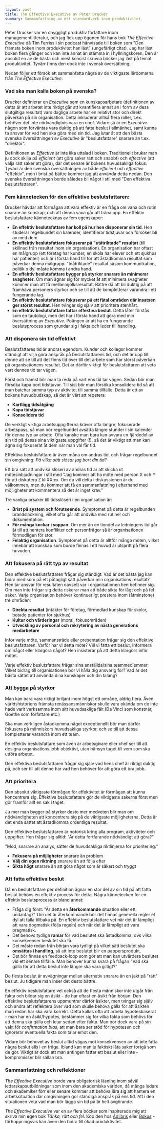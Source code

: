 ```yaml
---
layout: post
title: The Effective Executive av Peter Drucker
summary: Sammanfattning av ett standardverk inom produktivitet.
---
```


Peter Drucker var en ohyggligt produktiv författare inom managementlitteratur, och jag fick upp ögonen för hans bok *The Effective Executive* då Tim Ferriss i sin podcast hänvisade till boken som &quot;Den främsta boken inom produktivitet han läst&quot; (ungefärligt citat). Jag har läst boken flera gånger och kan inte annat än stämma in i hyllningskören. Den är absolut en av de bästa och mest koncist skrivna böcker jag läst på temat produktivitet. Tyvärr finns den dock inte i svensk översättning.

Nedan följer ett försök att sammanfatta några av de viktigaste lärdomarna från *The Effective Executive*:

### Vad ska man kalla boken på svenska?
Drucker definierar en *Executive* som en kunskapsarbetare (definitionen av detta är att arbetet inte riktigt går att kvantifiera annat än i form av dess slutgiltiga resultat) vars dagliga arbete har en relativt stor och direkt påverkan på sin organisation. Detta inkluderar alltså flera roller, t.ex. behöver det inte nödvändigtvis vara en chef. Vidare så är en *Executive* någon som förväntas vara duktig på att fatta beslut i allmänhet, samt kunna ta ansvar för vad hen ska göra med sin tid. Jag lutar åt att den bästa svenska översättningen av *Executive* är &quot;beslutsfattare&quot; snarare än t.ex. &quot;direktör&quot;.

Definitionen av *Effective* är inte lika uttalad i boken. Traditionellt brukar man ju dock skilja på *efficient* (att göra saker rätt och snabbt) och *effective* (att välja rätt saker att göra), där det senare är bokens huvudsakliga fokus. Tyvärr är den svenska översättningen av både *efficient* och *effective* &quot;effektiv&quot;, men i brist på bättre kommer jag att använda detta nedan. Den svenska översättningen borde således bli något i stil med &quot;Den effektiva beslutsfattaren&quot;.


### Fem kännetecken för den effektive beslutsfattaren:
Drucker hävdar att förmågan att vara effektiv är en fråga om vana och rutin snarare än kunskap, och att denna vana går att träna upp. En effektiv beslutsfattare kännetecknas av fem egenskaper:

- **En effektiv beslutsfattare har koll på hur hen disponerar sin tid**. Hen studerar regelbundet sin kalender, identifierar tidstjuvar och försöker bli av med dem.  
- **En effektiv beslutsfattare fokuserar på &quot;utåtriktade&quot; resultat** (till skillnad från resultat inom sin organisation). En organisation har oftast en målgrupp (ett företag har kunder, en skola har elever och ett sjukhus har patienter) och är i första hand till för att åstadkomma resultat som påverkar denna målgrupp. &quot;Inåtriktade&quot; resultat såsom kommunikation, politik o dyl måste komma i andra hand.
- **En effektiv beslutsfattare bygger på styrkor snarare än minimerar svagheter**. Om man ägnar sig för mycket åt att minimera svagheter kommer man att få mellanmjölksresultat. Bättre då att bli duktig på att framhäva personers styrkor och se till att de kompletterar varandra i ett fungerande lag.
- **En effektiv beslutsfattare fokuserar på ett fåtal områden där insatsen ger störst resultat**. Hen tvingar sig själv att prioritera stenhårt.
- **En effektiv beslutsfattare fattar effektiva beslut**. Detta låter förstås som en tautologi, men det har i första hand att göra med min översättning av *Executive*. Poängen är att ha en fungerande beslutsprocess som grundar sig i fakta och leder till handling.


### Att disponera sin tid effektivt
Beslutsfattares tid är andras egendom. Kunder och kollegor kommer ständigt att vilja göra anspråk på beslutsfattarens tid, och det är upp till denne att se till att det finns tid över till det arbete som har störst påverkan på organisationens resultat. Det är därför viktigt för beslutsfattaren att veta vart dennes tid tar vägen.

Först och främst bör man ta reda på vart ens tid tar vägen. Sedan bör man försöka kapa bort tidstjuvar. Till sist bör man försöka konsolidera tid så att man batchar samma typ av aktivitet till samma tillfälle. Detta är ett av bokens huvudbudskap, så det är värt att repetera:

- **Kartlägg tidsåtgång**
- **Kapa tidstjuvar**
- **Konsolidera tid**

De verkligt viktiga arbetsuppgifterna kräver ofta längre, fokuserade arbetspass, så man bör regelbundet avsätta längre stunder i sin kalender för denna typ av arbete. Ofta kanske man bara kan avvara en fjärdedel av sin tid på dessa sina viktigaste uppgifter (!), så det är viktigt att man kan ägna sig fokuserat åt dem när man väl får tid.

Effektiva beslutsfattare är även måna om andras tid, och frågar regelbundet sin omgivning: *På vilka sätt slösar jag bort din tid?*

Ett bra sätt att undvika slöseri av andras tid är att skicka ut mötesinbjudningar i stil med &quot;Jag kommer att ha möte med person X och Y för att diskutera Z kl XX:xx. Om du vill delta i diskussionen är du välkommen, men du kommer att få en sammanfattning i efterhand med möjligheter att kommentera så det är inget krav.&quot;

Tre vanliga orsaker till tidsslöseri i en organisation är:
- **Brist på system och förutseende**. Symptomet på detta är regelbunden brandsläckning, vilket ofta går att undvika med rutiner och dokumentation.
- **För många kockar i soppan**. Om mer än en tiondel av ledningens tid går åt till att hantera konflikter och personfrågor så är organisationen förmodligen för stor.
- **Felaktig organisation**. Symptomet på detta är alltför många möten, vilket innebär att kunskap som borde finnas i ett huvud är utspritt på flera huvuden.


### Att fokusera på rätt typ av resultat
Den effektive beslutsfattaren frågar sig ständigt: Vad är det bästa jag kan bidra med som på ett påtagligt sätt påverkar min organisations resultat? Hen tar ansvar för resultaten oavsett var i organisationen hen befinner sig. Om man inte frågar sig detta riskerar man att både sikta för lågt och på fel saker. Varje organisation behöver kontinuerligt prestera inom (åtminstone) tre områden:
- **Direkta resultat** (intäkter för företag, förmedlad kunskap för skolor, botade patienter för sjukhus)
- **Kultur och värderingar** (moral, fokusområden)
- **Utveckling av personal och rekrytering av nästa generations medarbetare**

Inför varje möte, sammansträde eller presentation frågar sig den effektive beslutsfattaren: Varför har vi detta möte? Vill vi fatta ett beslut, informera om något eller klargöra något? Hen insisterar på att detta klargörs inför mötet.

Varje effektiv beslutsfattare frågar sina anställda/sina teammedlemmar: Vilket bidrag till organisationen bör vi hålla dig ansvarig för? Vad är det bästa sättet att använda dina kunskaper och din talang?


### Att bygga på styrkor
Man kan bara vara riktigt briljant inom högst ett område, aldrig flera. Även världshistoriens främsta renässansmänniskor skulle vara okända om de inte hade varit verksamma inom sitt huvudsakliga fält (Da Vinci som konstnär, Goethe som författare etc.)

Ska man verkligen åstadkomma något exceptionellt bör man därför fokusera på människors huvudsakliga styrkor, och se till att dessa kompletterar varandra inom ett team.

En effektiv beslutsfattare som även är arbetsgivare eller chef ser till att designa organisations jobb objektivt, utan hänsyn taget till vem som ska utföra arbetet.

Den effektiva beslutsfattaren frågar sig själv vad hens chef är riktigt duktig på, och ser till att denne har vad hen behöver för att göra ett bra jobb.


### Att prioritera
Den absolut viktigaste förmågan för effektivitet är förmågan att kunna koncentrera sig. Effektiva beslutsfattare gör de viktigaste sakerna först men gör framför allt en sak i taget.

Ju mer man bygger på styrkor desto mer medveten blir man om nödvändigheten att koncentrera sig på de viktigaste möjligheterna. Detta är det enda sättet att åstadkomma ordentliga resultat.

Den effektive beslutsfattaren är notorisk kring alla program, aktiviteter och uppgifter. Hen frågar sig alltid: &quot;Är detta fortfarande nödvändigt att göra?&quot;

&quot;Mod, snarare än analys, sätter de huvudsakliga riktlinjerna för prioritering:&quot;
- **Fokusera på möjligheter** snarare än problem
- **Välj din egen riktning** snarare än att följa efter
- **Sikta högt** snarare än att göra något som är säkert och tryggt


### Att fatta effektiva beslut
Då en beslutsfattare per definition ägnar en stor del av sin tid på att fatta beslut behövs en effektiv process för detta. Några kännetecken för en effektiv beslutsprocess är bland annat:

- Fråga dig först: &quot;Är detta en **återkommande** situation eller ett undantag?&quot; Om det är återkommande bör det finnas generella regler el dyl att falla tillbaka på. En effektiv beslutsfattare vet när det är lämpligt att vara dogmatisk (följa regeln) och när det är lämpligt att vara pragmatisk.
- Det behövs tydliga **ramar** för vad beslutet ska åstadkomma, dvs vilka konsekvenser beslutet ska få.
- Det måste redan från början vara tydligt på vilket sätt beslutet ska **omsättas i handling**, så att inte beslutet blir en pappersprodukt.
- Det bör finnas en feedback-loop som gör att man kan utvärdera beslutet vid ett senare tillfälle. Man behöver kunna svara på frågan &quot;Vad ska gälla för att detta beslut inte längre ska vara giltigt?&quot;

De flesta beslut är avvägningar mellan alternativ snarare än en jakt på &quot;rätt&quot; beslut. Ju tidigare man inser det desto bättre.

En effektiv beslutsfattare vet också att de flesta människor inte utgår från fakta och bildar sig en åsikt - de har oftast en åsikt från början. Den effektive beslutsfattarens uppmuntrar därför åsikter, men tvingar sig själv och andra att reflektera över vad som skulle behöva gälla för att åsikten man redan har ska vara korrekt. Detta kallas ofta att arbeta hypotesbaserat - man har en åsikt/hypotes, bestämmer sig för vilka fakta som behövs för att denna ska gälla och letar sedan efter fakta. Man bör dock vara på sin vakt för *confirmation bias*, att man bara ser stöd för hypotesen och ignorerar eventuella fakta som talar emot den.

Vidare bör behovet av beslut alltid vägas mot konsekvensen av att inte fatta några beslut alls i en fråga. Ibland kan man ju faktiskt låta saker fortgå som de gör. Viktigt är dock att man antingen fattar ett beslut eller inte - kompromisser blir sällan bra.


### Sammanfattning och reflektioner
*The Effective Executive* borde vara obligatorisk läsning inom såväl ledarskapsutbildningar som inom den akademiska världen, då många ledare och akademiker förr eller senare kommer att behöva lära sig att hantera en arbetssituation där omgivningen gör ständiga anspråk på ens tid. Att i den situationen veta vad man bör lägga sin tid på är helt avgörande.

*The Effective Executive* var en av flera böcker som inspirerade mig att skriva min egen bok *Tänka, rätt och fel*. Köp den hos [Adlibris](https://www.adlibris.com/se/bok/tanka-ratt-fel-hur-du-undviker-vanliga-tankefel-och-anvander-hjarnan-battre-9789187905599) eller [Bokus](https://www.bokus.com/bok/9789187905599/tanka-ratt-fel-hur-du-undviker-vanliga-tankefel-och-anvander-hjarnan-battre/) - förhoppningsvis kan även den bidra till ökad produktivitet.
